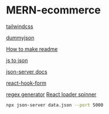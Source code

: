 # MERN-ecommerce

<!-- https://readme.so/  How to write readme file-->
<!-- https://dummyjson.com/  get dummy data in json format like list of products, list of users, etc.-->

[tailwindcss](https://tailwindcss.com/)

[dummyjson](https://dummyjson.com/)

[How to make readme](https://readme.so/)

[js to json](https://www.convertsimple.com/convert-javascript-to-json/)

<!-- extention for tailwind---Tailwind CSS IntelliSense -->
<!-- quokka.js extension to find all brand from products data -->

[json-server docs](https://www.npmjs.com/package/json-server/v/0.16.1#sort)

[react-hook-form](https://react-hook-form.com/get-started#)

[regex generator](https://regexr.com/)
[React loader spinner](https://mhnpd.github.io/react-loader-spinner/docs/components/color-ring)

```bash
npx json-server data.json --port 5000
```
